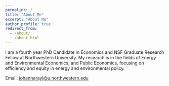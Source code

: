 ```yaml
---
permalink: /
title: "About Me"
excerpt: "About Me"
author_profile: true
redirect_from: 
  - /about/
  - /about.html
---
```


I am a fourth year PhD Candidate in Economics and NSF Graduate Research Fellow at Northwestern University. My research is in the fields of Energy and Environmental Economics, and Public Economics, focusing on efficiency and equity in energy and environmental policy. 

Email: [johannarayl@u.northwestern.edu](mailto:johannarayl@u.northwestern.edu)

